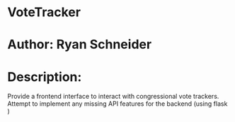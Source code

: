 # VoteTracker
# Author: Ryan Schneider
# Description: 
Provide a frontend interface to interact with congressional vote trackers. Attempt to implement any missing API features for the backend (using flask )
